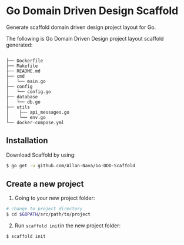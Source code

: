# Go Domain Driven Design Scaffold

Generate scaffold domain driven design project layout for Go.

The following is Go Domain Driven Design project layout scaffold generated:

```

├── Dockerfile
├── Makefile
├── README.md
├── cmd
│   └── main.go
├── config
│   └── config.go
├── database
│   └── db.go
├── utils
│    ├── api_messages.go
│    └── env.go
└── docker-compose.yml

```


## Installation

Download Scaffold by using:
```sh
$ go get -u github.com/Allan-Nava/Go-DDD-Scaffold
```

## Create a new project

1. Going to your new project folder:

```bash
# change to project directory
$ cd $GOPATH/src/path/to/project
``` 

2. Run `scaffold init`in the new project folder:


```bash
$ scaffold init
```